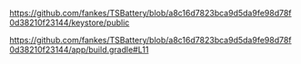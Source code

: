 https://github.com/fankes/TSBattery/blob/a8c16d7823bca9d5da9fe98d78f0d38210f23144/keystore/public

https://github.com/fankes/TSBattery/blob/a8c16d7823bca9d5da9fe98d78f0d38210f23144/app/build.gradle#L11